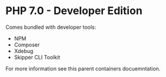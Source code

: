 PHP 7.0 - Developer Edition
===========================

Comes bundled with developer tools:

* NPM
* Composer
* Xdebug
* Skipper CLI Toolkit

For more information see this parent containers docuemntation.
